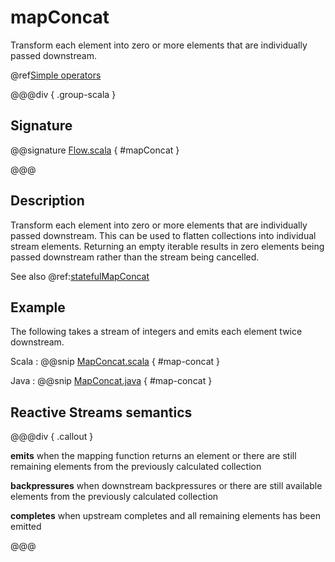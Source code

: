 # mapConcat

Transform each element into zero or more elements that are individually passed downstream.

@ref[Simple operators](../index.md#simple-operators)

@@@div { .group-scala }

## Signature

@@signature [Flow.scala](/akka-stream/src/main/scala/akka/stream/scaladsl/Flow.scala) { #mapConcat }

@@@

## Description

Transform each element into zero or more elements that are individually passed downstream.
This can be used to flatten collections into individual stream elements.
Returning an empty iterable results in zero elements being passed downstream
rather than the stream being cancelled.

See also @ref:[statefulMapConcat](statefulMapConcat.md)

## Example

The following takes a stream of integers and emits each element twice downstream.

Scala
:  @@snip [MapConcat.scala](/akka-docs/src/test/scala/docs/stream/operators/sourceorflow/MapConcat.scala) { #map-concat }

Java
:  @@snip [MapConcat.java](/akka-docs/src/test/java/jdocs/stream/operators/sourceorflow/MapConcat.java) { #map-concat }


## Reactive Streams semantics

@@@div { .callout }

**emits** when the mapping function returns an element or there are still remaining elements from the previously calculated collection

**backpressures** when downstream backpressures or there are still available elements from the previously calculated collection

**completes** when upstream completes and all remaining elements has been emitted

@@@

